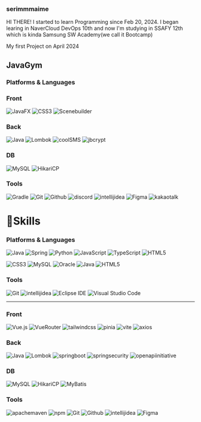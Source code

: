 ### serimmmaime

HI THERE!
I started to learn Programming since Feb 20, 2024.
I began learing in NaverCloud DevOps 10th and
now I'm studying in SSAFY 12th which is kinda Samsung SW Academy(we call it Bootcamp)


My first Project on April 2024
## JavaGym
### Platforms & Languages

### Front
![JavaFX](https://img.shields.io/badge/JavaFX-FFA500.svg?&style=for-the-badge&logo=Java&logoColor=white)
![CSS3](https://img.shields.io/badge/CSS3-1572B6.svg?&style=for-the-badge&logo=CSS3&logoColor=white)
![Scenebuilder](https://img.shields.io/badge/SceneBuiler-F0AD4E.svg?&style=for-the-badge&logo=scenebuilder&logoColor=white)

### Back
![Java](https://img.shields.io/badge/Java-007396.svg?&style=for-the-badge&logo=Java&logoColor=white)
![Lombok](https://img.shields.io/badge/Lombok-DA2128.svg?&style=for-the-badge&logo=lombok&logoColor=white)
![coolSMS](https://img.shields.io/badge/coolSMS-34DA50.svg?&style=for-the-badge&logo=imessage&logoColor=white)
![jbcrypt](https://img.shields.io/badge/jbcrypt-FE5F50.svg?&style=for-the-badge&logo=letsencrypt&logoColor=white)


### DB
![MySQL](https://img.shields.io/badge/MySQL-4479A1.svg?&style=for-the-badge&logo=MySQL&logoColor=white)
![HikariCP](https://img.shields.io/badge/HikariCP-FFFFFF.svg?&style=for-the-badge&logo=Java&logoColor=black)

### Tools
![Gradle](https://img.shields.io/badge/Gradle-02303A.svg?&style=for-the-badge&logo=Gradle&logoColor=white)
![Git](https://img.shields.io/badge/Git-F05032.svg?&style=for-the-badge&logo=Git&logoColor=white)
![Github](https://img.shields.io/badge/GitHub-181717.svg?&style=for-the-badge&logo=GitHub&logoColor=white)
![discord](https://img.shields.io/badge/Discord-5865F2.svg?&style=for-the-badge&logo=discord&logoColor=white)
![intellijidea](https://img.shields.io/badge/IntelliJ%20IDEA-000000.svg?&style=for-the-badge&logo=intellijidea&logoColor=white)
![Figma](https://img.shields.io/badge/Figma-F24E1E.svg?&style=for-the-badge&logo=Figma&logoColor=white)
![kakaotalk](https://img.shields.io/badge/KakaoTalk-F7E600.svg?&style=for-the-badge&logo=kakaotalk&logoColor=black)







# 💪Skills
### Platforms & Languages
![Java](https://img.shields.io/badge/Java-007396.svg?&style=for-the-badge&logo=Java&logoColor=white)
![Spring](https://img.shields.io/badge/Spring-6DB33F.svg?&style=for-the-badge&logo=Spring&logoColor=white)
![Python](https://img.shields.io/badge/Python-3776AB.svg?&style=for-the-badge&logo=Python&logoColor=white)
![JavaScript](https://img.shields.io/badge/JavaScript-F7DF1E.svg?&style=for-the-badge&logo=JavaScript&logoColor=white)
![TypeScript](https://img.shields.io/badge/TypeScript-3178C6.svg?&style=for-the-badge&logo=TypeScript&logoColor=white)
![HTML5](https://img.shields.io/badge/HTML5-E34F26.svg?&style=for-the-badge&logo=HTML5&logoColor=white)

![CSS3](https://img.shields.io/badge/CSS3-1572B6.svg?&style=for-the-badge&logo=CSS3&logoColor=white)
![MySQL](https://img.shields.io/badge/MySQL-4479A1.svg?&style=for-the-badge&logo=MySQL&logoColor=white)
![Oracle](https://img.shields.io/badge/Oracle-F80000.svg?&style=for-the-badge&logo=Oracle&logoColor=white)
![Java](https://img.shields.io/badge/Java-007396.svg?&style=for-the-badge&logo=Java&logoColor=white)
![HTML5](https://img.shields.io/badge/HTML5-E34F26.svg?&style=for-the-badge&logo=Java&logoColor=white)


### Tools

![Git](https://img.shields.io/badge/Git-F05032.svg?&style=for-the-badge&logo=Git&logoColor=white)
![intellijidea](https://img.shields.io/badge/IntelliJ%20IDEA-000000.svg?&style=for-the-badge&logo=intellijidea&logoColor=white)
![Eclipse IDE](https://img.shields.io/badge/Eclipse%20IDE-2C2255.svg?&style=for-the-badge&logo=Eclipse%20IDE&logoColor=white)
![Visual Studio Code](https://img.shields.io/badge/Visual%20Studio%20Code-007ACC.svg?&style=for-the-badge&logo=Visual%20Studio%20Code&logoColor=white)

-------
### Front
![Vue.js](https://img.shields.io/badge/Vue.js-4FC08D.svg?&style=for-the-badge&logo=Vue.js&logoColor=white)
![VueRouter](https://img.shields.io/badge/VueRouter-4FC08D.svg?&style=for-the-badge&logo=Vue.js&logoColor=white)
![tailwindcss](https://img.shields.io/badge/TailwindCss-06B6D4.svg?&style=for-the-badge&logo=tailwindcss&logoColor=white)
![pinia](https://img.shields.io/badge/Pinia-fce464.svg?&style=for-the-badge&logo=pinia&logoColor=white)
![vite](https://img.shields.io/badge/vite-646CFF.svg?&style=for-the-badge&logo=vite&logoColor=white)
![axios](https://img.shields.io/badge/axios-5A29E4.svg?&style=for-the-badge&logo=axios&logoColor=white)

### Back
![Java](https://img.shields.io/badge/Java-007396.svg?&style=for-the-badge&logo=Java&logoColor=white)
![Lombok](https://img.shields.io/badge/Lombok-DA2128.svg?&style=for-the-badge&logo=lombok&logoColor=white)
![springboot](https://img.shields.io/badge/springboot-6DB33F.svg?&style=for-the-badge&logo=springboot&logoColor=white)
![springsecurity](https://img.shields.io/badge/springsecurity-6DB33F.svg?&style=for-the-badge&logo=springsecurity&logoColor=white)
![openapiinitiative](https://img.shields.io/badge/openapi-6BA539.svg?&style=for-the-badge&logo=&logoColor=white)


### DB
![MySQL](https://img.shields.io/badge/MySQL-4479A1.svg?&style=for-the-badge&logo=MySQL&logoColor=white)
![HikariCP](https://img.shields.io/badge/HikariCP-FFFFFF.svg?&style=for-the-badge&logo=Java&logoColor=black)
![MyBatis](https://img.shields.io/badge/MyBatis-d40201.svg?&style=for-the-badge&logo=&logoColor=white)


### Tools
![apachemaven](https://img.shields.io/badge/apachemaven-C71A36.svg?&style=for-the-badge&logo=apachemaven&logoColor=white)
![npm](https://img.shields.io/badge/npm-CB3837.svg?&style=for-the-badge&logo=npm&logoColor=white)
![Git](https://img.shields.io/badge/Git-F05032.svg?&style=for-the-badge&logo=Git&logoColor=white)
![Github](https://img.shields.io/badge/GitHub-181717.svg?&style=for-the-badge&logo=GitHub&logoColor=white)
![intellijidea](https://img.shields.io/badge/IntelliJ%20IDEA-000000.svg?&style=for-the-badge&logo=intellijidea&logoColor=white)
![Figma](https://img.shields.io/badge/Figma-F24E1E.svg?&style=for-the-badge&logo=Figma&logoColor=white)






<!--
**serimmmaime/serimmmaime** is a ✨ _special_ ✨ repository because its `README.md` (this file) appears on your GitHub profile.

![로고명](https://img.shields.io/badge/로고명-원하는색상코드.svg?&style=for-the-badge&logo=로고명&logoColor=로고색상)
![Java](https://img.shields.io/badge/Java-007396.svg?&style=for-the-badge&logo=Java&logoColor=white)

Here are some ideas to get you started:

- 🔭 I’m currently working on ...
- 🌱 I’m currently learning ... Java and Algorithms
- 👯 I’m looking to collaborate on ... FE
- 🤔 I’m looking for help with ... Everyone who wants to help me
- 💬 Ask me about ... feel free to contact me via i.g(@serimmmaime)!
- 📫 How to reach me: ... yesellya@gmail.com it's my principal e-mail address
- 😄 Pronouns: ... She/her or CatSister(My cat is Yetty(Male, 2020) and he call me sis... so I am Yetty's sister.
- ⚡ Fun fact: ... I love communicating directly. I love direct phrases. 
--> 
